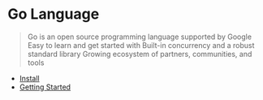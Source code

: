 # Go Language

> Go is an open source programming language supported by Google
> Easy to learn and get started with
> Built-in concurrency and a robust standard library
> Growing ecosystem of partners, communities, and tools

- [Install](https://golang.org/doc/install)
- [Getting Started](https://golang.org/doc/tutorial/getting-started)
